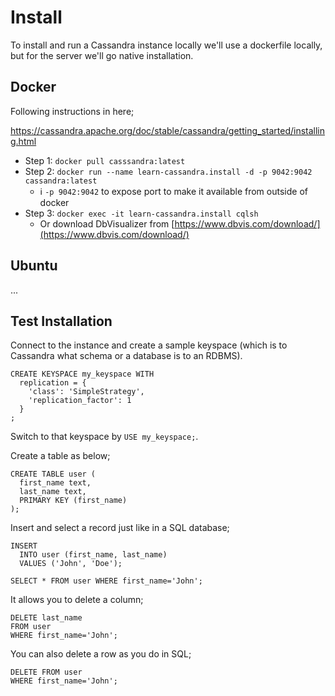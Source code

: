 # Install

To install and run a Cassandra instance locally we'll use a dockerfile locally,
but for the server we'll go native installation.

## Docker

Following instructions in here;

https://cassandra.apache.org/doc/stable/cassandra/getting_started/installing.html

- Step 1: `docker pull casssandra:latest`
- Step 2: `docker run --name learn-cassandra.install -d -p 9042:9042
  cassandra:latest`
  - :information_source: `-p 9042:9042` to expose port to make it available from
    outside of docker
- Step 3: `docker exec -it learn-cassandra.install cqlsh`
  - Or download DbVisualizer from
    [https://www.dbvis.com/download/](https://www.dbvis.com/download/)

## Ubuntu

...

## Test Installation

Connect to the instance and create a sample keyspace (which is to Cassandra what
schema or a database is to an RDBMS).

```cql
CREATE KEYSPACE my_keyspace WITH
  replication = {
    'class': 'SimpleStrategy',
    'replication_factor': 1
  }
;
```

Switch to that keyspace by `USE my_keyspace;`.

Create a table as below;

```cql
CREATE TABLE user (
  first_name text,
  last_name text,
  PRIMARY KEY (first_name)
);
```

Insert and select a record just like in a SQL database;

```cql
INSERT
  INTO user (first_name, last_name)
  VALUES ('John', 'Doe');

SELECT * FROM user WHERE first_name='John';
```

It allows you to delete a column;

```cql
DELETE last_name
FROM user
WHERE first_name='John';
```

You can also delete a row as you do in SQL;

```cql
DELETE FROM user
WHERE first_name='John';
```
